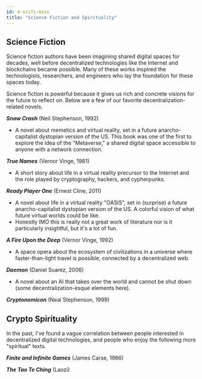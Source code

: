 ```yaml
---
id: 4-scifi-misc
title: "Science Fiction and Spirituality"
---
```


## Science Fiction

Science fiction authors have been imagining shared digital spaces for decades, well before decentralized technologies like the Internet and blockchains became possible. Many of these works inspired the technologists, researchers, and engineers who lay the foundation for these spaces today.

Science fiction is powerful because it gives us rich and concrete visions for the future to reflect on. Below are a few of our favorite decentralization-related novels.

***Snow Crash*** (Neil Stephenson, 1992)

- A novel about memetics and virtual reality, set in a future anarcho-capitalist dystopian version of the US. This book was one of the first to explore the idea of the "Metaverse," a shared digital space accessible to anyone with a network connection.

***True Names*** (Vernor Vinge, 1981)

- A short story about life in a virtual reality precursor to the Internet and the role played by cryptography, hackers, and cypherpunks.

***Ready Player One*** (Ernest Cline, 2011)

- A novel about life in a virtual reality "OASIS", set in (surprise) a future anarcho-capitalist dystopian version of the US. A colorful vision of what future virtual worlds could be like.
- Honestly IMO this is really not a great work of literature nor is it particularly insightful, but it's a lot of fun.

***A Fire Upon the Deep*** (Vernor Vinge, 1992)

- A space opera about the ecosystem of civilizations in a universe where faster-than-light travel is possible, connected by a decentralized web.

***Daemon*** (Daniel Suarez, 2006)

- A novel about an AI that takes over the world and cannot be shut down (some decentralization-esque elements here).

***Cryptonomicon*** (Neal Stephenson, 1999)

## Crypto Spirituality

In the past, I've found a vague correlation between people interested in decentralized digital technologies, and people who enjoy the following more "spiritual" texts.

***Finite and Infinite Games*** (James Carse, 1986)

***The Tao Te Ching*** (Laozi)